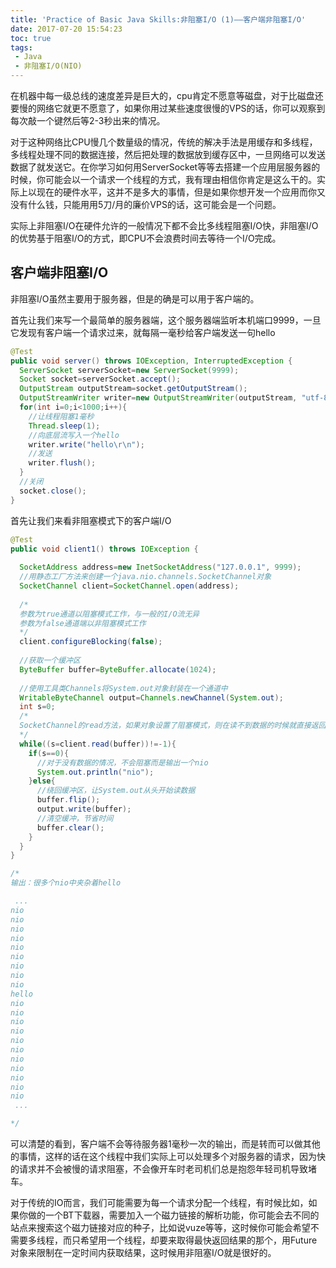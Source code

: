 ```yaml
---
title: 'Practice of Basic Java Skills:非阻塞I/O (1)——客户端非阻塞I/O'
date: 2017-07-20 15:54:23
toc: true
tags:
 - Java
 - 非阻塞I/O(NIO)
---
```


  在机器中每一级总线的速度差异是巨大的，cpu肯定不愿意等磁盘，对于比磁盘还要慢的网络它就更不愿意了，如果你用过某些速度很慢的VPS的话，你可以观察到每次敲一个键然后等2-3秒出来的情况。

  对于这种网络比CPU慢几个数量级的情况，传统的解决手法是用缓存和多线程，多线程处理不同的数据连接，然后把处理的数据放到缓存区中，一旦网络可以发送数据了就发送它。在你学习如何用ServerSocket等等去搭建一个应用层服务器的时候，你可能会以一个请求一个线程的方式，我有理由相信你肯定是这么干的。实际上以现在的硬件水平，这并不是多大的事情，但是如果你想开发一个应用而你又没有什么钱，只能用用5刀/月的廉价VPS的话，这可能会是一个问题。

  实际上非阻塞I/O在硬件允许的一般情况下都不会比多线程阻塞I/O快，非阻塞I/O的优势基于阻塞I/O的方式，即CPU不会浪费时间去等待一个I/O完成。

<!--more-->

## 客户端非阻塞I/O

  非阻塞I/O虽然主要用于服务器，但是的确是可以用于客户端的。

  首先让我们来写一个最简单的服务器端，这个服务器端监听本机端口9999，一旦它发现有客户端一个请求过来，就每隔一毫秒给客户端发送一句hello

```java
@Test
public void server() throws IOException, InterruptedException {
  ServerSocket serverSocket=new ServerSocket(9999);
  Socket socket=serverSocket.accept();
  OutputStream outputStream=socket.getOutputStream();
  OutputStreamWriter writer=new OutputStreamWriter(outputStream, "utf-8");
  for(int i=0;i<1000;i++){
    //让线程阻塞1毫秒
    Thread.sleep(1);
    //向底层流写入一个hello
    writer.write("hello\r\n");
    //发送
    writer.flush();
  }
  //关闭
  socket.close();
}
```

首先让我们来看非阻塞模式下的客户端I/O

```java
@Test
public void client1() throws IOException {
  
  SocketAddress address=new InetSocketAddress("127.0.0.1", 9999);
  //用静态工厂方法来创建一个java.nio.channels.SocketChannel对象
  SocketChannel client=SocketChannel.open(address);
  
  /*
  参数为true通道以阻塞模式工作，与一般的I/O流无异
  参数为false通道端以非阻塞模式工作
  */
  client.configureBlocking(false);
  
  //获取一个缓冲区
  ByteBuffer buffer=ByteBuffer.allocate(1024);
  
  //使用工具类Channels将System.out对象封装在一个通道中
  WritableByteChannel output=Channels.newChannel(System.out);
  int s=0;
  /*
  SocketChannel的read方法，如果对象设置了阻塞模式，则在读不到数据的时候就直接返回0，而读取到数据的时候则返回读取到的字节数，或者数据末尾时返回-1标志结束，如果是在阻塞的模式下则与普通的io无异，同样会阻塞线程
  */
  while((s=client.read(buffer))!=-1){
    if(s==0){
      //对于没有数据的情况，不会阻塞而是输出一个nio
      System.out.println("nio");
    }else{
      //绕回缓冲区，让System.out从头开始读数据
      buffer.flip();
      output.write(buffer);
      //清空缓冲，节省时间
      buffer.clear();
    }
  }
}

/*
输出：很多个nio中夹杂着hello

 ...
nio
nio
nio
nio
nio
nio
nio
nio
nio
hello
nio
nio
nio
nio
nio
nio
nio
nio
nio
nio
nio
 ...

*/
```

  可以清楚的看到，客户端不会等待服务器1毫秒一次的输出，而是转而可以做其他的事情，这样的话在这个线程中我们实际上可以处理多个对服务器的请求，因为快的请求并不会被慢的请求阻塞，不会像开车时老司机们总是抱怨年轻司机导致堵车。

  对于传统的IO而言，我们可能需要为每一个请求分配一个线程，有时候比如，如果你做的一个BT下载器，需要加入一个磁力链接的解析功能，你可能会去不同的站点来搜索这个磁力链接对应的种子，比如说vuze等等，这时候你可能会希望不需要多线程，而只希望用一个线程，却要来取得最快返回结果的那个，用Future对象来限制在一定时间内获取结果，这时候用非阻塞I/O就是很好的。